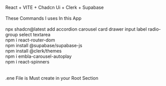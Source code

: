React + VITE + Chadcn Ui + Clerk + Supabase
<br/><br/>
These Commands I uses In this App
<br/><br/>
npx shadcn@latest add accordion carousel card drawer input label radio-group select textarea  <br/>
npm i react-router-dom <br/>
npm install @supabase/supabase-js <br/>
npm install @clerk/themes <br/>
npm i embla-carousel-autoplay <br/>
npm i react-spinners  <br/>
<br/><br/>
.ene File is Must create in your Root Section
